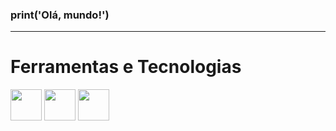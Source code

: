 ### print('Olá, mundo!')    
<Hr>
          <h1>Ferramentas e Tecnologias</h1>
          
<img><img src="https://cdn.jsdelivr.net/gh/devicons/devicon/icons/python/python-original.svg" width="50" height="50"/></img><img>     <img src="https://cdn.jsdelivr.net/gh/devicons/devicon/icons/mysql/mysql-original-wordmark.svg" width="50" height="50"/></img>     <img><img src="https://cdn.jsdelivr.net/gh/devicons/devicon/icons/pycharm/pycharm-original.svg" width="50" height="50"/></img>     <i class="devicon-flask-original-wordmark"></i>
